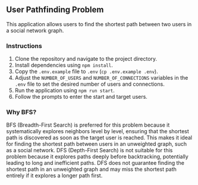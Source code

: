 ## User Pathfinding Problem

This application allows users to find the shortest path between two users in a social network graph.

### Instructions

1. Clone the repository and navigate to the project directory.
2. Install dependencies using `npm install`.
3. Copy the `.env.example` file to `.env` (`cp .env.example .env`).
4. Adjust the `NUMBER_OF_USERS` and `NUMBER_OF_CONNECTIONS` variables in the `.env` file to set the desired number of users and connections.
5. Run the application using `npm run start`.
6. Follow the prompts to enter the start and target users.

### Why BFS?

BFS (Breadth-First Search) is preferred for this problem because it systematically explores neighbors level by level, ensuring that the shortest path is discovered as soon as the target user is reached. This makes it ideal for finding the shortest path between users in an unweighted graph, such as a social network. DFS (Depth-First Search) is not suitable for this problem because it explores paths deeply before backtracking, potentially leading to long and inefficient paths. DFS does not guarantee finding the shortest path in an unweighted graph and may miss the shortest path entirely if it explores a longer path first.
